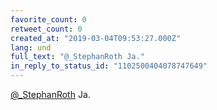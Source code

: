 ```yaml
---
favorite_count: 0
retweet_count: 0
created_at: "2019-03-04T09:53:27.000Z"
lang: und
full_text: "@_StephanRoth Ja."
in_reply_to_status_id: "1102500404078747649"
---
```


[@\_StephanRoth](https://twitter.com/_StephanRoth) Ja.
